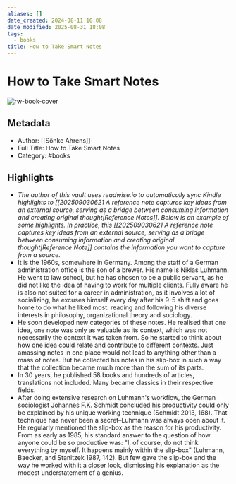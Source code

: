 ```yaml
---
aliases: []
date_created: 2024-08-11 10:08
date_modified: 2025-08-31 18:08
tags:
  - books
title: How to Take Smart Notes
---
```


# How to Take Smart Notes

![rw-book-cover](https://images-na.ssl-images-amazon.com/images/I/41iVa0x-P-L._SL200_.jpg)

## Metadata

- Author: [[Sönke Ahrens]]
- Full Title: How to Take Smart Notes
- Category: #books

## Highlights

- *The author of this vault uses readwise.io to automatically sync Kindle highlights to [[202509030621 A reference note captures key ideas from an external source, serving as a bridge between consuming information and creating original thought|Reference Notes]]. Below is an example of some highlights. In practice, this [[202509030621 A reference note captures key ideas from an external source, serving as a bridge between consuming information and creating original thought|Reference Note]] contains the information you want to capture from a source.*
- It is the 1960s, somewhere in Germany. Among the staff of a German administration office is the son of a brewer. His name is Niklas Luhmann. He went to law school, but he has chosen to be a public servant, as he did not like the idea of having to work for multiple clients. Fully aware he is also not suited for a career in administration, as it involves a lot of socializing, he excuses himself every day after his 9-5 shift and goes home to do what he liked most: reading and following his diverse interests in philosophy, organizational theory and sociology.
- He soon developed new categories of these notes. He realised that one idea, one note was only as valuable as its context, which was not necessarily the context it was taken from. So he started to think about how one idea could relate and contribute to different contexts. Just amassing notes in one place would not lead to anything other than a mass of notes. But he collected his notes in his slip-box in such a way that the collection became much more than the sum of its parts.
- In 30 years, he published 58 books and hundreds of articles, translations not included. Many became classics in their respective fields.
- After doing extensive research on Luhmann's workflow, the German sociologist Johannes F.K. Schmidt concluded his productivity could only be explained by his unique working technique (Schmidt 2013, 168). That technique has never been a secret–Luhmann was always open about it. He regularly mentioned the slip-box as the reason for his productivity. From as early as 1985, his standard answer to the question of how anyone could be so productive was: "I, of course, do not think everything by myself. It happens mainly within the slip-box" (Luhmann, Baecker, and Stanitzek 1987, 142). But few gave the slip-box and the way he worked with it a closer look, dismissing his explanation as the modest understatement of a genius.
